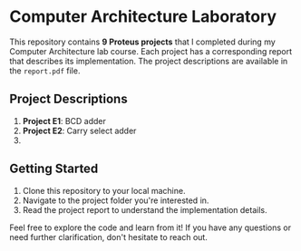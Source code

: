 # Computer Architecture Laboratory


This repository contains **9 Proteus projects** that I completed during my Computer Architecture lab course.
Each project has a corresponding report that describes its implementation. The project descriptions are available in the `report.pdf` file.

## Project Descriptions

1. **Project E1**: BCD adder
2. **Project E2**: Carry select adder
3. 
## Getting Started

1. Clone this repository to your local machine.
2. Navigate to the project folder you're interested in.
3. Read the project report to understand the implementation details.

Feel free to explore the code and learn from it! If you have any questions or need further clarification, don't hesitate to reach out.

